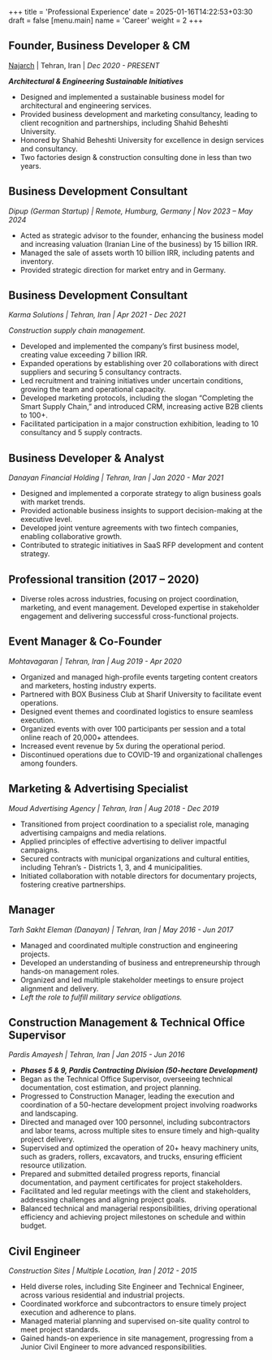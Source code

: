 +++
title = 'Professional Experience'
date = 2025-01-16T14:22:53+03:30
draft = false
[menu.main]
name = 'Career'
weight = 2
+++


## Founder, Business Developer & CM 
<a href="https://najarch.ir" target="_blank">Najarch</a> |  Tehran, Iran | *Dec 2020 - PRESENT*

***Architectural & Engineering Sustainable Initiatives***
- Designed and implemented a sustainable business model for architectural and engineering services.
- Provided business development and marketing consultancy, leading to client recognition and partnerships, including Shahid Beheshti University.
- Honored by Shahid Beheshti University for excellence in design services and consultancy.
- Two factories design & construction consulting done in less than two years.

## Business Development Consultant
*Dipup (German Startup) | Remote, Humburg, Germany | Nov 2023 – May 2024*

- Acted as strategic advisor to the founder, enhancing the business model and increasing valuation (Iranian Line of the business) by 15 billion IRR.
- Managed the sale of assets worth 10 billion IRR, including patents and inventory.
- Provided strategic direction for market entry and in Germany.
## Business Development Consultant 

*Karma Solutions | Tehran, Iran | Apr 2021 - Dec 2021*

*Construction supply chain management.*
- Developed and implemented the company’s first business model, creating value exceeding 7 billion IRR.
- Expanded operations by establishing over 20 collaborations with direct suppliers and securing 5 consultancy contracts.
- Led recruitment and training initiatives under uncertain conditions, growing the team and operational capacity.
- Developed marketing protocols, including the slogan “Completing the Smart Supply Chain,” and introduced CRM, increasing active B2B clients to 100+.
- Facilitated participation in a major construction exhibition, leading to 10 consultancy and 5 supply contracts.

## Business Developer & Analyst 

*Danayan Financial Holding | Tehran, Iran | Jan 2020 - Mar 2021*

- Designed and implemented a corporate strategy to align business goals with market trends.
- Provided actionable business insights to support decision-making at the executive level.
- Developed joint venture agreements with two fintech companies, enabling collaborative growth.
- Contributed to strategic initiatives in SaaS RFP development and content strategy.

## Professional transition (2017 – 2020)
- Diverse roles across industries, focusing on project coordination, marketing, and event management. Developed expertise in stakeholder engagement and delivering successful cross-functional projects.

## Event Manager & Co-Founder

*Mohtavagaran | Tehran, Iran | Aug 2019 - Apr 2020*

- Organized and managed high-profile events targeting content creators and marketers, hosting industry experts.
- Partnered with BOX Business Club at Sharif University to facilitate event operations.
- Designed event themes and coordinated logistics to ensure seamless execution.
- Organized events with over 100 participants per session and a total online reach of 20,000+ attendees.
- Increased event revenue by 5x during the operational period.
- Discontinued operations due to COVID-19 and organizational challenges among founders.

## Marketing & Advertising Specialist

*Moud Advertising Agency | Tehran, Iran | Aug 2018 - Dec 2019*

- Transitioned from project coordination to a specialist role, managing advertising campaigns and media relations.
- Applied principles of effective advertising to deliver impactful campaigns.
- Secured contracts with municipal organizations and cultural entities, including Tehran’s - Districts 1, 3, and 4 municipalities.
- Initiated collaboration with notable directors for documentary projects, fostering creative partnerships.

## Manager

*Tarh Sakht Eleman (Danayan) | Tehran, Iran | May 2016 - Jun 2017*

- Managed and coordinated multiple construction and engineering projects.
- Developed an understanding of business and entrepreneurship through hands-on management roles.
- Organized and led multiple stakeholder meetings to ensure project alignment and delivery.
- *Left the role to fulfill military service obligations.*

## Construction Management & Technical Office Supervisor

*Pardis Amayesh | Tehran, Iran | Jan 2015 - Jun 2016*

- ***Phases 5 & 9, Pardis Contracting Division (50-hectare Development)***
- Began as the Technical Office Supervisor, overseeing technical documentation, cost estimation, and project planning.
- Progressed to Construction Manager, leading the execution and coordination of a 50-hectare development project involving roadworks and landscaping.
- Directed and managed over 100 personnel, including subcontractors and labor teams, across multiple sites to ensure timely and high-quality project delivery.
- Supervised and optimized the operation of 20+ heavy machinery units, such as graders, rollers, excavators, and trucks, ensuring efficient resource utilization.
- Prepared and submitted detailed progress reports, financial documentation, and payment certificates for project stakeholders.
- Facilitated and led regular meetings with the client and stakeholders, addressing challenges and aligning project goals.
- Balanced technical and managerial responsibilities, driving operational efficiency and achieving project milestones on schedule and within budget.

## Civil Engineer 

*Construction Sites | Multiple Location, Iran | 2012 - 2015*

- Held diverse roles, including Site Engineer and Technical Engineer, across various residential and industrial projects.
- Coordinated workforce and subcontractors to ensure timely project execution and adherence to plans.
- Managed material planning and supervised on-site quality control to meet project standards.
- Gained hands-on experience in site management, progressing from a Junior Civil Engineer to more advanced responsibilities.



